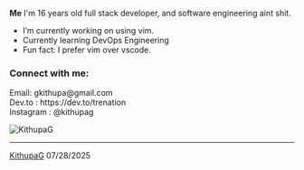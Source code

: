<link rel="stylesheet" type='text/css' href="https://cdn.jsdelivr.net/gh/devicons/devicon@latest/devicon.min.css" />

**Me**
I'm 16 years old full stack developer, and software engineering aint shit.


  - I’m currently working on using vim.
  - Currently learning DevOps Engineering
  - Fun fact: I prefer vim over vscode.
    
<h3 align="left">Connect with me:</h3>
<p align="left">
  Email: gkithupa@gmail.com
  <br>
  Dev.to : https://dev.to/trenation
  <br>
  Instagram : @kithupag
</p>

<p align="left"> <img src="https://komarev.com/ghpvc/?username=KithupaG&label=Profile%20views&color=0e75b6&style=flat" alt="KithupaG" /> </p>

------
[KithupaG](https://github.com/KithupaG)
07/28/2025
